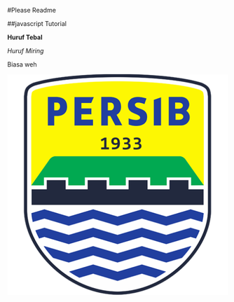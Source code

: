 #Please Readme

##javascript Tutorial

**Huruf Tebal**

*Huruf Miring*

Biasa weh

![gambar](gambar.png)